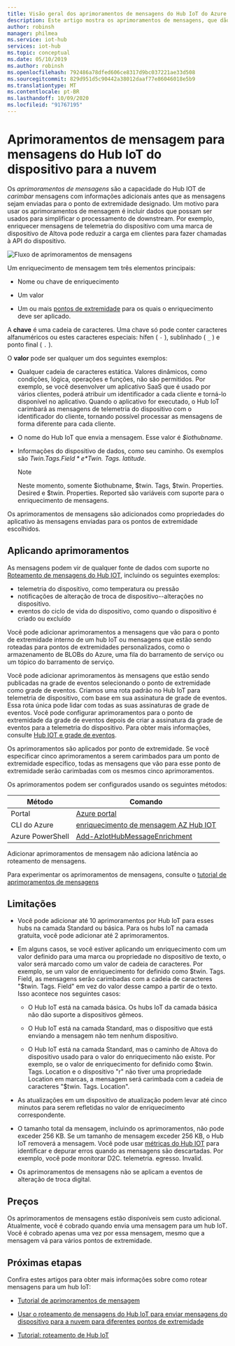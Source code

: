 ```yaml
---
title: Visão geral dos aprimoramentos de mensagens do Hub IoT do Azure
description: Este artigo mostra os aprimoramentos de mensagens, que dão ao Hub IoT a capacidade de carimbar mensagens com informações adicionais antes que as mensagens sejam enviadas para o ponto de extremidade designado.
author: robinsh
manager: philmea
ms.service: iot-hub
services: iot-hub
ms.topic: conceptual
ms.date: 05/10/2019
ms.author: robinsh
ms.openlocfilehash: 792486a78dfed606ce8317d9bc037221ae33d508
ms.sourcegitcommit: 829d951d5c90442a38012daaf77e86046018e5b9
ms.translationtype: MT
ms.contentlocale: pt-BR
ms.lasthandoff: 10/09/2020
ms.locfileid: "91767195"
---
```

# <a name="message-enrichments-for-device-to-cloud-iot-hub-messages"></a>Aprimoramentos de mensagem para mensagens do Hub IoT do dispositivo para a nuvem

Os *aprimoramentos de mensagens* são a capacidade do Hub IOT de *carimbar* mensagens com informações adicionais antes que as mensagens sejam enviadas para o ponto de extremidade designado. Um motivo para usar os aprimoramentos de mensagem é incluir dados que possam ser usados para simplificar o processamento de downstream. Por exemplo, enriquecer mensagens de telemetria do dispositivo com uma marca de dispositivo de Altova pode reduzir a carga em clientes para fazer chamadas à API do dispositivo.

![Fluxo de aprimoramentos de mensagens](./media/iot-hub-message-enrichments-overview/message-enrichments-flow.png)

Um enriquecimento de mensagem tem três elementos principais:

* Nome ou chave de enriquecimento

* Um valor

* Um ou mais [pontos de extremidade](iot-hub-devguide-endpoints.md) para os quais o enriquecimento deve ser aplicado.

A **chave** é uma cadeia de caracteres. Uma chave só pode conter caracteres alfanuméricos ou estes caracteres especiais: hífen ( `-` ), sublinhado ( `_` ) e ponto final ( `.` ).

O **valor** pode ser qualquer um dos seguintes exemplos:

* Qualquer cadeia de caracteres estática. Valores dinâmicos, como condições, lógica, operações e funções, não são permitidos. Por exemplo, se você desenvolver um aplicativo SaaS que é usado por vários clientes, poderá atribuir um identificador a cada cliente e torná-lo disponível no aplicativo. Quando o aplicativo for executado, o Hub IoT carimbará as mensagens de telemetria do dispositivo com o identificador do cliente, tornando possível processar as mensagens de forma diferente para cada cliente.

* O nome do Hub IoT que envia a mensagem. Esse valor é *$iothubname*.

* Informações do dispositivo de dados, como seu caminho. Os exemplos são *$Twin. Tags. Field* e *$Twin. Tags. latitude*.

   > [!NOTE]
   > Neste momento, somente $iothubname, $twin. Tags, $twin. Properties. Desired e $twin. Properties. Reported são variáveis com suporte para o enriquecimento de mensagens.

Os aprimoramentos de mensagens são adicionados como propriedades do aplicativo às mensagens enviadas para os pontos de extremidade escolhidos.  

## <a name="applying-enrichments"></a>Aplicando aprimoramentos

As mensagens podem vir de qualquer fonte de dados com suporte no [Roteamento de mensagens do Hub IOT](iot-hub-devguide-messages-d2c.md), incluindo os seguintes exemplos:

* telemetria do dispositivo, como temperatura ou pressão
* notificações de alteração de troca de dispositivo--alterações no dispositivo.
* eventos do ciclo de vida do dispositivo, como quando o dispositivo é criado ou excluído

Você pode adicionar aprimoramentos a mensagens que vão para o ponto de extremidade interno de um hub IoT ou mensagens que estão sendo roteadas para pontos de extremidades personalizados, como o armazenamento de BLOBs do Azure, uma fila do barramento de serviço ou um tópico do barramento de serviço.

Você pode adicionar aprimoramentos às mensagens que estão sendo publicadas na grade de eventos selecionando o ponto de extremidade como grade de eventos. Criamos uma rota padrão no Hub IoT para telemetria de dispositivo, com base em sua assinatura de grade de eventos. Essa rota única pode lidar com todas as suas assinaturas de grade de eventos. Você pode configurar aprimoramentos para o ponto de extremidade da grade de eventos depois de criar a assinatura da grade de eventos para a telemetria do dispositivo. Para obter mais informações, consulte [Hub IOT e grade de eventos](iot-hub-event-grid.md).

Os aprimoramentos são aplicados por ponto de extremidade. Se você especificar cinco aprimoramentos a serem carimbados para um ponto de extremidade específico, todas as mensagens que vão para esse ponto de extremidade serão carimbadas com os mesmos cinco aprimoramentos.

Os aprimoramentos podem ser configurados usando os seguintes métodos:

| **Método** | **Comando** |
| ----- | -----| 
| Portal | [Azure portal](https://portal.azure.com) | Consulte o [tutorial de aprimoramentos de mensagem](tutorial-message-enrichments.md) | 
| CLI do Azure   | [enriquecimento de mensagem AZ Hub IOT](https://docs.microsoft.com/cli/azure/iot/hub/message-enrichment?view=azure-cli-latest) |
| Azure PowerShell | [Add-AzIotHubMessageEnrichment](https://docs.microsoft.com/powershell/module/az.iothub/add-aziothubmessageenrichment) |

Adicionar aprimoramentos de mensagem não adiciona latência ao roteamento de mensagens.

Para experimentar os aprimoramentos de mensagens, consulte o [tutorial de aprimoramentos de mensagens](tutorial-message-enrichments.md)

## <a name="limitations"></a>Limitações

* Você pode adicionar até 10 aprimoramentos por Hub IoT para esses hubs na camada Standard ou básica. Para os hubs IoT na camada gratuita, você pode adicionar até 2 aprimoramentos.

* Em alguns casos, se você estiver aplicando um enriquecimento com um valor definido para uma marca ou propriedade no dispositivo de texto, o valor será marcado como um valor de cadeia de caracteres. Por exemplo, se um valor de enriquecimento for definido como $twin. Tags. Field, as mensagens serão carimbadas com a cadeia de caracteres "$twin. Tags. Field" em vez do valor desse campo a partir de o texto. Isso acontece nos seguintes casos:

   * O Hub IoT está na camada básica. Os hubs IoT da camada básica não dão suporte a dispositivos gêmeos.

   * O Hub IoT está na camada Standard, mas o dispositivo que está enviando a mensagem não tem nenhum dispositivo.

   * O Hub IoT está na camada Standard, mas o caminho de Altova do dispositivo usado para o valor do enriquecimento não existe. Por exemplo, se o valor de enriquecimento for definido como $twin. Tags. Location e o dispositivo "r" não tiver uma propriedade Location em marcas, a mensagem será carimbada com a cadeia de caracteres "$twin. Tags. Location". 

* As atualizações em um dispositivo de atualização podem levar até cinco minutos para serem refletidas no valor de enriquecimento correspondente.

* O tamanho total da mensagem, incluindo os aprimoramentos, não pode exceder 256 KB. Se um tamanho de mensagem exceder 256 KB, o Hub IoT removerá a mensagem. Você pode usar [métricas do Hub IOT](iot-hub-metrics.md) para identificar e depurar erros quando as mensagens são descartadas. Por exemplo, você pode monitorar D2C. telemetria. egresso. Invalid.

* Os aprimoramentos de mensagens não se aplicam a eventos de alteração de troca digital.

## <a name="pricing"></a>Preços

Os aprimoramentos de mensagens estão disponíveis sem custo adicional. Atualmente, você é cobrado quando envia uma mensagem para um hub IoT. Você é cobrado apenas uma vez por essa mensagem, mesmo que a mensagem vá para vários pontos de extremidade.

## <a name="next-steps"></a>Próximas etapas

Confira estes artigos para obter mais informações sobre como rotear mensagens para um hub IoT:

* [Tutorial de aprimoramentos de mensagem](tutorial-message-enrichments.md)

* [Usar o roteamento de mensagens do Hub IoT para enviar mensagens do dispositivo para a nuvem para diferentes pontos de extremidade](iot-hub-devguide-messages-d2c.md)

* [Tutorial: roteamento de Hub IoT](tutorial-routing.md)
